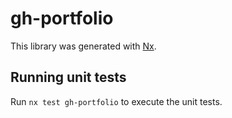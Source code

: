 # gh-portfolio

This library was generated with [Nx](https://nx.dev).

## Running unit tests

Run `nx test gh-portfolio` to execute the unit tests.
